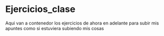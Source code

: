 # Ejercicios_clase
Aqui van a contenedor los ejercicios de ahora en adelante para subir mis apuntes como si estuviera subiendo mis cosas 
